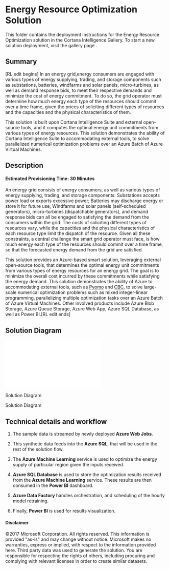 Energy Resource Optimization Solution
=====================================

This folder contains the deployment instructions for the Energy Resource
Optimization solution in the Cortana Intelligence Gallery. To start a new
solution deployment, visit the gallery page .

Summary
-------

[RL edit begins] In an energy grid,energy consumers are engaged with various
types of energy supplying, trading, and storage components such as substations,
batteries, windfarms and solar panels, micro-turbines, as well as demand
response bids, to meet their respective demands and minimize the cost of energy
commitment. To do so, the grid operator must determine how much energy each type
of the resources should commit over a time frame, given the prices of soliciting
different types of resources and the capacities and the physical characteristics
of them.

This solution is built upon Cortana Intelligence Suite and external open-source
tools, and it computes the optimal energy unit commitments from various types of
energy resources. This solution demonstrates the ability of Cortana Intelligence
Suite to accommodating external tools, to solve parallelized numerical
optimization problems over an Azure Batch of Azure Virtual Machines.

Description
-----------

#### Estimated Provisioning Time: 30 Minutes

An energy grid consists of energy consumers, as well as various types of energy
supplying, trading, and storage components: Substations accepts power load or
exports excessive power; Batteries may discharge energy or store it for future
use; Windfarms and solar panels (self-scheduled generators), micro-turbines
(dispatchable generators), and demand response bids can all be engaged to
satisfying the demand from the consumers within the grid. The costs of
soliciting different types of resources vary, while the capacities and the
physical characteristics of each resource type limit the dispatch of the
resource. Given all these constraints, a central challenge the smart grid
operator must face, is how much energy each type of the resources should commit
over a time frame, so that the forecasted energy demand from the grid are
satisfied.

This solution provides an Azure-based smart solution, leveraging external
open-source tools, that determines the optimal energy unit commitments from
various types of energy resources for an energy grid. The goal is to minimize
the overall cost incurred by these commitments while satisfying the energy
demand. This solution demonstrates the ability of Azure to accommodating
external tools, such as [Pyomo](http://www.pyomo.org/) and
[CBC](https://projects.coin-or.org/Cbc), to solve large-scale numerical
optimization problems such as mixed integer-linear programming, parallelizing
multiple optimization tasks over an Azure Batch of Azure Virtual Machines. Other
involved products include Azure Blob Storage, Azure Queue Storage, Azure Web
App, Azure SQL Database, as well as Power BI.[RL edit ends]

Solution Diagram
----------------

![Solution Diagram](media/4e3773954d0c3e17c508ba09f4639e44.shtml)

Solution Diagram

Solution Diagram

Technical details and workflow
------------------------------

1.  The sample data is streamed by newly deployed **Azure Web Jobs**.

2.  This synthetic data feeds into the **Azure SQL**, that will be used in the
    rest of the solution flow.

3.  The **Azure Machine Learning** service is used to optimize the energy supply
    of particular region given the inputs received.

4.  **Azure SQL Database** is used to store the optimization results received
    from the **Azure Machine Learning** service. These results are then consumed
    in the **Power BI** dashboard.

5.  **Azure Data Factory** handles orchestration, and scheduling of the hourly
    model retraining.

6.  Finally, **Power BI** is used for results visualization.

#### Disclaimer

©2017 Microsoft Corporation. All rights reserved. This information is provided
"as-is" and may change without notice. Microsoft makes no warranties, express or
implied, with respect to the information provided here. Third party data was
used to generate the solution. You are responsible for respecting the rights of
others, including procuring and complying with relevant licenses in order to
create similar datasets.
